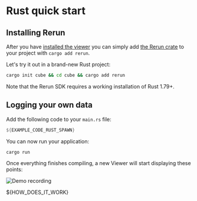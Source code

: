 # Rust quick start

## Installing Rerun

After you have [installed the viewer](https://www.rerun.io/docs/getting-started/installing-viewer) you can simply add [the Rerun crate](https://crates.io/crates/rerun) to your project with `cargo add rerun`.

Let's try it out in a brand-new Rust project:

```sh
cargo init cube && cd cube && cargo add rerun
```

Note that the Rerun SDK requires a working installation of Rust 1.79+.

## Logging your own data

Add the following code to your `main.rs` file:

```rust
${EXAMPLE_CODE_RUST_SPAWN}
```

You can now run your application:

```shell
cargo run
```

Once everything finishes compiling, a new Viewer will start displaying these points:

![Demo recording](https://static.rerun.io/intro_rust_result/cc780eb9bf014d8b1a68fac174b654931f92e14f/768w.png)

${HOW_DOES_IT_WORK}
